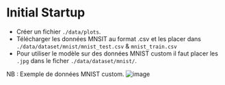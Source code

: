 # Initial Startup

- Créer un fichier `./data/plots`.
- Télécharger les données MNSIT au format .csv et les placer dans `./data/dataset/mnist/mnist_test.csv` & `mnist_train.csv`
- Pour utiliser le modèle sur des données MNIST custom il faut placer les `.jpg` dans le ficher `./data/dataset/mnist/`.

NB : Exemple de données MNIST custom.
![image](https://cdn.discordapp.com/attachments/789564057362759680/1378516701028814930/IMG_8382.jpg?ex=683ce339&is=683b91b9&hm=6be8a306e7f49c86823204a21dfc57bd52e84ada82882a2e07e4c7c0ff8129ea&)

